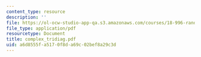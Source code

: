 ```yaml
---
content_type: resource
description: ''
file: https://ol-ocw-studio-app-qa.s3.amazonaws.com/courses/18-996-random-matrix-theory-and-its-applications-spring-2004/a6d8555fa5170f8da69c02bef8a29c3d_complex_tridiag.pdf
file_type: application/pdf
resourcetype: Document
title: complex_tridiag.pdf
uid: a6d8555f-a517-0f8d-a69c-02bef8a29c3d
---
```

